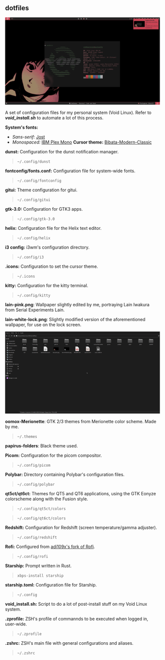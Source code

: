 ## dotfiles

![desktop + dunst + terminal](screenshots/2022-12-03_04-03-27.png)

A set of configuration files for my personal system (Void Linux). Refer to ***void_install.sh*** to automate a lot of this process.

**System's fonts:** 
- _Sans-serif:_ [Jost](https://fonts.google.com/specimen/Jost)
- _Monospaced:_ [IBM Plex Mono](https://fonts.google.com/specimen/IBM+Plex+Mono)
**Cursor theme:** [Bibata-Modern-Classic](https://www.pling.com/p/1914825)

**dunst:** Configuration for the dunst notification manager.

> `~/.config/dunst`

**fontconfig/fonts.conf:** Configuration file for system-wide fonts.

> `~/.config/fontconfig`

**gitui:** Theme configuration for gitui.

> `~/.config/gitui`

**gtk-3.0:** Configuration for GTK3 apps.

> `~/.config/gtk-3.0`

**helix:** Configuration file for the Helix text editor.

> `~/.config/helix`

**i3 config:** i3wm's configuration directory.

> `~/.config/i3`

**.icons:** Configuration to set the cursor theme.

> `~/.icons`

**kitty:** Configuration for the kitty terminal.

> `~/.config/kitty`

**lain-pink.png**: Wallpaper slightly edited by me, portraying Lain Iwakura from Serial Experiments Lain.

**lain-white-lock.png**: Slightly modified version of the aforementioned wallpaper, for use on the lock screen.

![oomox-Merionette theme + black folder theme + Papirus icons](screenshots/2022-12-03_04-04-06.png)

**oomox-Merionette**: GTK 2/3 themes from Merionette color scheme. Made by me.

> `~/.themes`

**papirus-folders**: Black theme used.

**Picom:** Configuration for the picom compositor.

> `~/.config/picom`

**Polybar:** Directory containing Polybar's configuration files.

> `~/.config/polybar`

**qt5ct/qt6ct:** Themes for QT5 and QT6 applications, using the GTK Eonyze colorscheme along with the Fusion style.

> `~/.config/qt5ct/colors`

> `~/.config/qt6ct/colors`

**Redshift:** Configuration for Redshift (screen temperature/gamma adjuster).

> `~/.config/redshift`

**Rofi:** Configured from [adi109x's fork of Rofi](https://github.com/adi1090x/rofi).

> `~/.config/rofi`

**Starship:** Prompt written in Rust.

> `xbps-install starship`

**starship.toml:** Configuration file for Starship.

> `~/.config`

**void_install.sh:** Script to do a lot of post-install stuff on my Void Linux system.

**.zprofile:** ZSH's profile of commannds to be executed when logged in, user-wide.

> `~/.zprofile`

**.zshrc:** ZSH's main file with general configurations and aliases.

> `~/.zshrc`
